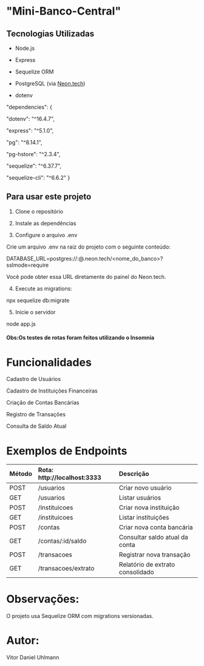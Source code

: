 #  "Mini-Banco-Central"

##  Tecnologias Utilizadas

- Node.js
  
- Express
  
- Sequelize ORM
  
- PostgreSQL (via [Neon.tech](https://neon.tech))
  
- dotenv


"dependencies": {

  "dotenv": "^16.4.7",
  
  "express": "^5.1.0",
  
  "pg": "^8.14.1",
  
  "pg-hstore": "^2.3.4",
  
  "sequelize": "^6.37.7",
  
  "sequelize-cli": "^6.6.2"
}

## Para usar este projeto

1. Clone o repositório

2. Instale as dependências

3. Configure o arquivo .env
   
Crie um arquivo .env na raiz do projeto com o seguinte conteúdo:

DATABASE_URL=postgres://<usuario>:<senha>@<host>.neon.tech/<nome_do_banco>?sslmode=require

Você pode obter essa URL diretamente do painel do Neon.tech.

4. Execute as migrations:
   
npx sequelize db:migrate

5. Inicie o servidor
   
node app.js

#### Obs:Os testes de rotas foram feitos utilizando o Insomnia

# Funcionalidades

 Cadastro de Usuários
 
 Cadastro de Instituições Financeiras
 
 Criação de Contas Bancárias
 
 Registro de Transações
 
 Consulta de Saldo Atual

# Exemplos de Endpoints

| Método	         | Rota: http://localhost:3333	                         | Descrição
| :--------------| :-----------------------------                          |  :-----------------
| POST	           | /usuarios     	                                       | Criar novo usuário
| GET           	 |  /usuarios	                                           |  Listar usuários
| POST	           |  /instituicoes 	                                     |  Criar nova instituição
| GET	             |  /instituicoes	                                       |   Listar instituições
| POST             |	/contas	                                             |  Criar nova conta bancária
| GET	             |  /contas/:id/saldo                               	   | Consultar saldo atual da conta
| POST	           | /transacoes	                                         |    Registrar nova transação
| GET	             | /transacoes/extrato	                                 |  Relatório de extrato consolidado


# Observações:
O projeto usa Sequelize ORM com migrations versionadas.

# Autor:

Vitor Daniel Uhlmann
